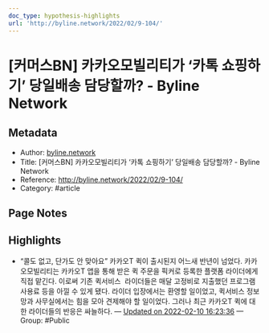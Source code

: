 ```yaml
---
doc_type: hypothesis-highlights
url: 'http://byline.network/2022/02/9-104/'
---
```


# [커머스BN] 카카오모빌리티가 ‘카톡 쇼핑하기’ 당일배송 담당할까? - Byline Network

## Metadata
- Author: [byline.network]()
- Title: [커머스BN] 카카오모빌리티가 ‘카톡 쇼핑하기’ 당일배송 담당할까? - Byline Network
- Reference: http://byline.network/2022/02/9-104/
- Category: #article

## Page Notes
## Highlights
- “콜도 없고, 단가도 안 맞아요” 카카오T 퀵이 출시된지 어느새 반년이 넘었다. 카카오모빌리티는 카카오T 앱을 통해 받은 퀵 주문을 픽커로 등록한 플랫폼 라이더에게 직접 맡긴다. 이로써 기존 퀵서비스  라이더들은 매달 고정비로 지출했던 프로그램 사용료 등을 아낄 수 있게 됐다. 라이더 입장에서는 환영할 일이었고, 퀵서비스 정보망과 사무실에서는 힘을 모아 견제해야 할 일이었다. 그러나 최근 카카오T 퀵에 대한 라이더들의 반응은 싸늘하다. — [Updated on 2022-02-10 16:23:36](https://hyp.is/XDE-9opCEeyyCTOB5yX9iQ/byline.network/2022/02/9-104/) — Group: #Public




